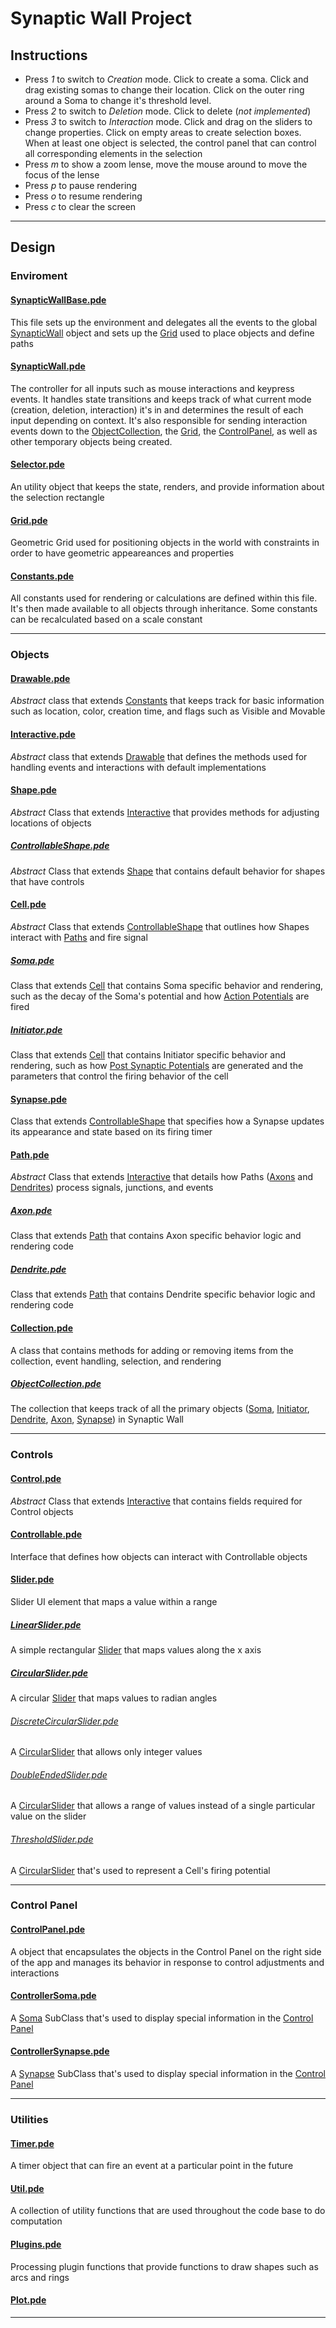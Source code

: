# Synaptic Wall Project

## Instructions
* Press *1* to switch to _Creation_ mode. Click to create a soma. Click and drag existing somas to change their location. Click on the outer ring around a Soma to change it's threshold level. 
* Press *2* to switch to _Deletion_ mode. Click to delete (*not implemented*)
* Press *3* to switch to _Interaction_ mode. Click and drag on the sliders to change properties. Click on empty areas to create selection boxes. When at least one object is selected, the control panel that can control all corresponding elements in the selection
* Press *m* to show a zoom lense, move the mouse around to move the focus of the lense
* Press *p* to pause rendering
* Press *o* to resume rendering
* Press *c* to clear the screen

---

## Design

### Enviroment
#### [SynapticWallBase.pde][]
This file sets up the environment and delegates all the events to the global [SynapticWall][] object and sets up the [Grid][] used to place objects and define paths

#### [SynapticWall.pde][]
The controller for all inputs such as mouse interactions and keypress events. It handles state transitions and keeps track of what current mode (creation, deletion, interaction) it's in and determines the result of each input depending on context. It's also responsible for sending interaction events down to the [ObjectCollection][], the [Grid][], the [ControlPanel][], as well as other temporary objects being created.

#### [Selector.pde][]
An utility object that keeps the state, renders, and provide information about the selection rectangle

#### [Grid.pde][]
Geometric Grid used for positioning objects in the world with constraints in order to have geometric appeareances and properties

#### [Constants.pde][]
All constants used for rendering or calculations are defined within this file. It's then made available to all objects through inheritance. Some constants can be recalculated based on a scale constant

---

### Objects

#### [Drawable.pde][]
*Abstract* class that extends [Constants][] that keeps track for basic information such as location, color, creation time, and flags such as Visible and Movable

#### [Interactive.pde][]
*Abstract* class that extends [Drawable][] that defines the methods used for handling events and interactions with default implementations

#### [Shape.pde][]
*Abstract* Class that extends [Interactive][] that provides methods for adjusting locations of objects

##### [ControllableShape.pde][]
*Abstract* Class that extends [Shape][] that contains default behavior for shapes that have controls

#### [Cell.pde][]
*Abstract* Class that extends [ControllableShape][] that outlines how Shapes interact with [Paths][Path] and fire signal

##### [Soma.pde][]
Class that extends [Cell][] that contains Soma specific behavior and rendering, such as the decay of the Soma's potential and how [Action Potentials][ActionPotential] are fired

##### [Initiator.pde][]
Class that extends [Cell][] that contains Initiator specific behavior and   rendering, such as how [Post Synaptic Potentials][PostsynapticPotential] are generated and the parameters that control the firing behavior of the cell

#### [Synapse.pde][]
Class that extends [ControllableShape][] that specifies how a Synapse updates its appearance and state based on its firing timer

#### [Path.pde][]
*Abstract* Class that extends [Interactive][] that details how Paths ([Axons][Axon] and [Dendrites][Dendrite]) process signals, junctions, and events 

##### [Axon.pde][]
Class that extends [Path][] that contains Axon specific behavior logic and rendering code

##### [Dendrite.pde][]
Class that extends [Path][] that contains Dendrite specific behavior logic and rendering code

#### [Collection.pde][]
A class that contains methods for adding or removing items from the collection, event handling, selection, and rendering

##### [ObjectCollection.pde][]
The collection that keeps track of all the primary objects ([Soma][], [Initiator][], [Dendrite][], [Axon][], [Synapse][]) in Synaptic Wall

---

### Controls

#### [Control.pde][]
*Abstract* Class that extends [Interactive][] that contains fields required for Control objects

#### [Controllable.pde][]
Interface that defines how objects can interact with Controllable objects

#### [Slider.pde][]
Slider UI element that maps a value within a range

##### [LinearSlider.pde][]
A simple rectangular [Slider][] that maps values along the x axis

##### [CircularSlider.pde][]
A circular [Slider][] that maps values to radian angles

###### [DiscreteCircularSlider.pde][]
A [CircularSlider][] that allows only integer values

###### [DoubleEndedSlider.pde][]
A [CircularSlider][] that allows a range of values instead of a single particular value on the slider

###### [ThresholdSlider.pde][]
A [CircularSlider][] that's used to represent a Cell's firing potential

---

### Control Panel
#### [ControlPanel.pde][]
A object that encapsulates the objects in the Control Panel on the right side of the app and manages its behavior in response to control adjustments and interactions

#### [ControllerSoma.pde][]
A [Soma][] SubClass that's used to display special information in the [Control Panel][ControlPanel]

#### [ControllerSynapse.pde][]
A [Synapse][] SubClass that's used to display special information in the [Control Panel][ControlPanel]


---

### Utilities

#### [Timer.pde][]
A timer object that can fire an event at a particular point in the future

#### [Util.pde][]
A collection of utility functions that are used throughout the code base to do computation

#### [Plugins.pde][]
Processing plugin functions that provide functions to draw shapes such as arcs and rings

#### [Plot.pde][]

---

<!-- Nav Links -->

[SynapticWallBase]: #synapticwallbasepde
[SynapticWall]: #synapticwallpde
[Selector]: #selectorpde
[Collection]: #collectionpde
[ObjectCollection]: #objectcollectionpde
[Grid]: #gridpde
[ControlPanel]: #controlpanelpde
[ControllerSoma]: #controllersomapde
[ControllerSynapse]: #controllersynapsepde
[Drawable]: #drawablepde
[Interactive]: #interactivepde
[Shape]: #shapepde
[ControllableShape]: #controllableshapepde
[Cell]: #cellpde
[Soma]: #somapde
[Initiator]: #initiatorpde
[Synapse]: #synapsepde
[Path]: #pathpde
[Axon]: #axonpde
[Dendrite]: #dendritepde
[Controllable]: #controllablepde
[Control]: #controlpde
[Slider]: #sliderpde
[LinearSlider]: #linearsliderpde
[DoubleEndedSlider]: #doubleendedsliderpde
[CircularSlider]: #circularsliderpde
[DiscreteCircularSlider]: #discretecircularsliderpde
[ThresholdSlider]: #thresholdsliderpde
[Timer]: #timerpde
[Util]: #utilpde
[Plugins]: #pluginspde
[Plot]: #plotpde
[Constants]: #constantspde
[ActionPotential]: #actionpotentialpde
[PostsynapticPotential]: #postsynapticpotentialpde
[Signal]: #signalpde
[SignalVisualizer]: #signalvisualizerpde
[Signalable]: #signalablepde

<!-- Files Links -->

[ActionPotential.pde]: /yangsu/Synaptic-Wall/blob/master/ActionPotential.pde
[Axon.pde]: /yangsu/Synaptic-Wall/blob/master/Axon.pde
[Cell.pde]: /yangsu/Synaptic-Wall/blob/master/Cell.pde
[CircularSlider.pde]: /yangsu/Synaptic-Wall/blob/master/CircularSlider.pde
[Collection.pde]: /yangsu/Synaptic-Wall/blob/master/Collection.pde
[Constants.pde]: /yangsu/Synaptic-Wall/blob/master/Constants.pde
[Control.pde]: /yangsu/Synaptic-Wall/blob/master/Control.pde
[ControlPanel.pde]: /yangsu/Synaptic-Wall/blob/master/ControlPanel.pde
[Controllable.pde]: /yangsu/Synaptic-Wall/blob/master/Controllable.pde
[ControllableShape.pde]: /yangsu/Synaptic-Wall/blob/master/ControllableShape.pde
[ControllerSoma.pde]: /yangsu/Synaptic-Wall/blob/master/ControllerSoma.pde
[ControllerSynapse.pde]: /yangsu/Synaptic-Wall/blob/master/ControllerSynapse.pde
[Dendrite.pde]: /yangsu/Synaptic-Wall/blob/master/Dendrite.pde
[DiscreteCircularSlider.pde]: /yangsu/Synaptic-Wall/blob/master/DiscreteCircularSlider.pde
[DoubleEndedSlider.pde]: /yangsu/Synaptic-Wall/blob/master/DoubleEndedSlider.pde
[Drawable.pde]: /yangsu/Synaptic-Wall/blob/master/Drawable.pde
[Grid.pde]: /yangsu/Synaptic-Wall/blob/master/Grid.pde
[Initiator.pde]: /yangsu/Synaptic-Wall/blob/master/Initiator.pde
[Interactive.pde]: /yangsu/Synaptic-Wall/blob/master/Interactive.pde
[LinearSlider.pde]: /yangsu/Synaptic-Wall/blob/master/LinearSlider.pde
[ObjectCollection.pde]: /yangsu/Synaptic-Wall/blob/master/ObjectCollection.pde
[Path.pde]: /yangsu/Synaptic-Wall/blob/master/Path.pde
[Plot.pde]: /yangsu/Synaptic-Wall/blob/master/Plot.pde
[Plugins.pde]: /yangsu/Synaptic-Wall/blob/master/Plugins.pde
[PostsynapticPotential.pde]: /yangsu/Synaptic-Wall/blob/master/PostsynapticPotential.pde
[Selector.pde]: /yangsu/Synaptic-Wall/blob/master/Selector.pde
[Shape.pde]: /yangsu/Synaptic-Wall/blob/master/Shape.pde
[Signal.pde]: /yangsu/Synaptic-Wall/blob/master/Signal.pde
[SignalVisualizer.pde]: /yangsu/Synaptic-Wall/blob/master/SignalVisualizer.pde
[Signalable.pde]: /yangsu/Synaptic-Wall/blob/master/Signalable.pde
[Slider.pde]: /yangsu/Synaptic-Wall/blob/master/Slider.pde
[Soma.pde]: /yangsu/Synaptic-Wall/blob/master/Soma.pde
[Synapse.pde]: /yangsu/Synaptic-Wall/blob/master/Synapse.pde
[SynapticWall.pde]: /yangsu/Synaptic-Wall/blob/master/SynapticWall.pde
[SynapticWallBase.pde]: /yangsu/Synaptic-Wall/blob/master/SynapticWallBase.pde
[ThresholdSlider.pde]: /yangsu/Synaptic-Wall/blob/master/ThresholdSlider.pde
[Timer.pde]: /yangsu/Synaptic-Wall/blob/master/Timer.pde
[Util.pde]: /yangsu/Synaptic-Wall/blob/master/Util.pde